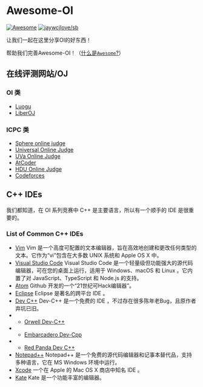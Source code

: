 # Awesome-OI

   [![Awesome](https://awesome.re/badge.svg)](https://awesome.re)
   [![jaywcjlove/sb](https://jaywcjlove.github.io/sb/lang/chinese.svg)](README-cn.md)


让我们一起在这里分享OI的好东西！

帮助我们完善Awesome-OI！（[什么是`Awesome`?](https://awesome.re)）

## 在线评测网站/OJ

### OI 类

- [Luogu](https://www.luogu.com.cn) 
- [LiberOJ](https://loj.ac)

### ICPC 类

- [Sphere online judge](https://www.spoj.com)
- [Universal Online Judge](https://uoj.ac)
- [UVa Online Judge](https://onlinejudge.org)
- [AtCoder](https://atcoder.jp)
- [HDU Online Judge](http://acm.hdu.edu.cn)
- [Codeforces](https://codeforces.com/)

## C++ IDEs

我们都知道，在 OI 系列竞赛中 C++ 是主要语言，所以有一个顺手的 IDE 是很重要的。

### List of Common C++ IDEs

- [Vim](https://www.vim.org/) Vim 是一个高度可配置的文本编辑器，旨在高效地创建和更改任何类型的文本。它作为“vi”包含在大多数 UNIX 系统和 Apple OS X 中。
- [Visual Studio Code](https://code.visualstudio.com/) Visual Studio Code 是一个轻量级但功能强大的源代码编辑器，可在您的桌面上运行，适用于 Windows、macOS 和 Linux 。它内置了对 JavaScript、TypeScript 和 Node.js 的支持。
- [Atom](https://atom.io/) Github 开发的一个“21世纪可Hack编辑器”。
- [Eclipse](https://www.eclipse.org/downloads/) Eclipse 是著名的跨平台 IDE 。
- [Dev C++](https://en.wikipedia.org/wiki/Dev-C%2B%2B) Dev-C++ 是一个免费的 IDE ，不过存在很多陈年老Bug，且原作者弃坑已旧。
- - [Orwell Dev-C++](https://orwelldevcpp.blogspot.com/)
- - [Embarcadero Dev-Cpp](https://github.com/Embarcadero/Dev-Cpp)
- - [Red Panda Dev C++](https://github.com/royqh1979/Dev-Cpp)
- [Notepad++](https://notepad-plus-plus.org/) Notepad++ 是一个免费的源代码编辑器和记事本替代品，支持多种语言，它在 MS Windows 环境中运行。
- [Xcode](https://apps.apple.com/cn/app/xcode/id497799835?mt=12) 一个在 Apple 的 Mac OS X 商店中知名 IDE 。
- [Kate](https://kate-editor.org/) Kate 是一个功能丰富的编辑器。
